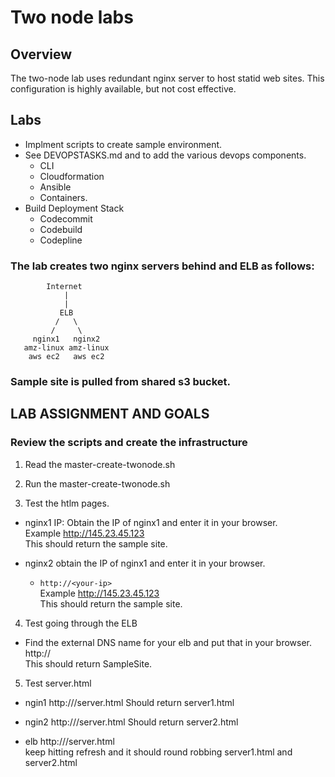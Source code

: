 # Two node labs

## Overview

The two-node lab uses redundant nginx server to host statid web sites. This configuration is highly available, but not cost effective.  

## Labs 
 
- Implment scripts to create sample environment.
- See DEVOPSTASKS.md and to add the various devops components.
  - CLI
  - Cloudformation
  - Ansible
  - Containers.
- Build Deployment Stack  
  - Codecommit
  - Codebuild
  - Codepline

### The lab creates two nginx servers behind and ELB as follows:

            Internet
                |             
                |
               ELB
              /   \
             /     \
         nginx1   nginx2
       amz-linux amz-linux
        aws ec2   aws ec2

### Sample site is pulled from shared s3 bucket.

## LAB ASSIGNMENT AND GOALS

### Review the scripts and create the infrastructure 

1. Read the master-create-twonode.sh

2. Run the master-create-twonode.sh

3. Test the htlm pages.  

- nginx1 IP: Obtain the IP of nginx1 and enter it in your browser.  
 Example  http://145.23.45.123  
This should return the sample site.  

- nginx2 obtain the IP of nginx1 and enter it in your browser. 

  - `http://<your-ip>`  
     Example  http://145.23.45.123  
     This should return the sample site.  

4. Test going through the ELB
- Find the external DNS name for your elb and put that in your browser.
http://<elb dns>  
This should return SampleSite.

5. Test server.html
- ngin1   http://<nginx1-ip>/server.html
Should return server1.html

- ngin2   http://<nginx1-ip>/server.html
Should return server2.html

- elb
http://<elb dns>/server.html  
keep hitting refresh and it should round robbing server1.html and server2.html 


